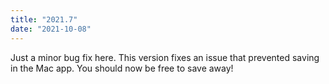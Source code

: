 ```yaml
---
title: "2021.7"
date: "2021-10-08"
---
```


Just a minor bug fix here. This version fixes an issue that prevented saving in the Mac app. You should now be free to save away!
